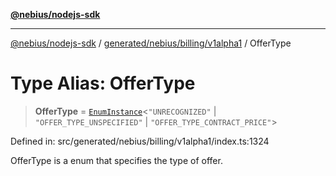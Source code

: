 [**@nebius/nodejs-sdk**](../../../../../README.md)

***

[@nebius/nodejs-sdk](../../../../../README.md) / [generated/nebius/billing/v1alpha1](../README.md) / OfferType

# Type Alias: OfferType

> **OfferType** = [`EnumInstance`](../../../../../runtime/protos/enum/type-aliases/EnumInstance.md)\<`"UNRECOGNIZED"` \| `"OFFER_TYPE_UNSPECIFIED"` \| `"OFFER_TYPE_CONTRACT_PRICE"`\>

Defined in: src/generated/nebius/billing/v1alpha1/index.ts:1324

OfferType is a enum that specifies the type of offer.

